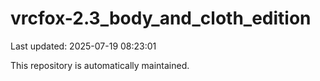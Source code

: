 # vrcfox-2.3_body_and_cloth_edition

Last updated: 2025-07-19 08:23:01

This repository is automatically maintained.
